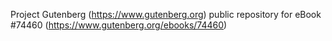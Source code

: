Project Gutenberg (https://www.gutenberg.org) public repository for
eBook #74460 (https://www.gutenberg.org/ebooks/74460)
